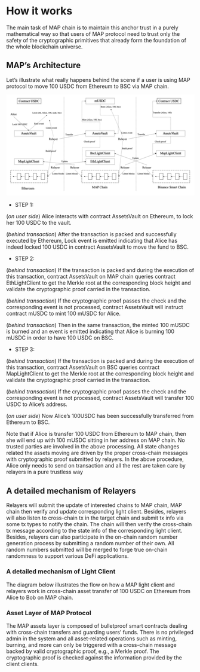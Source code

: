 # How it works
The main task of MAP chain is to maintain this anchor trust in a purely mathematical way so that users of MAP protocol need to trust only the safety of the cryptographic primitives that already form the foundation of the whole blockchain universe.

## MAP’s Architecture
Let’s illustrate what really happens behind the scene if a user is using MAP protocol to move 100 USDC from Ethereum to BSC via MAP chain.

![](crosschain.png)

* STEP 1:

(*on user side*) Alice interacts with contract AssetsVault on Ethereum, to lock her 100 USDC to the vault.

(*behind transaction*) After the transaction is packed and successfully executed by Ethereum, Lock event is emitted indicating that Alice has indeed locked 100 USDC in contract AssetsVault to move the fund to BSC.

* STEP 2:

(*behind transaction*) If the transaction is packed and during the execution of this transaction, contract AssetsVault on MAP chain queries contract EthLightClient to get the Merkle root at the corresponding block height and validate the cryptographic proof carried in the transaction.

(*behind transaction*) If the cryptographic proof passes the check and the corresponding event is not processed, contract AssetsVault will instruct contract mUSDC to mint 100 mUSDC for Alice.

(*behind transaction*) Then in the same transaction, the minted 100 mUSDC is burned and an event is emitted indicating that Alice is burning 100 mUSDC in order to have 100 USDC on BSC.

* STEP 3:

(*behind transaction*) If the transaction is packed and during the execution of this transaction, contract AssetsVault on BSC queries contract MapLightClient to get the Merkle root at the corresponding block height and validate the cryptographic proof carried in the transaction.

(*behind transaction*) If the cryptographic proof passes the check and the corresponding event is not processed, contract AssetsVault will transfer 100 USDC to Alice’s address.

(*on user side*) Now Alice’s 100USDC has been successfully transferred from Ethereum to BSC.

Note that if Alice is transfer 100 USDC from Ethereum to MAP chain, then she will end up with 100 mUSDC sitting in her address on MAP chain. No trusted parties are involved in the above processing. All state changes related the assets moving are driven by the proper cross-chain messages with cryptographic proof submitted by relayers. In the above procedure, Alice only needs to send on transaction and all the rest are taken care by relayers in a pure trustless way

## A detailed mechanism of Relayers

Relayers will submit the update of interested chains to MAP chain, MAP chain then verify and update corresponding light client. Besides, relayers will also listen to cross-chain tx in the target chain and submit tx info via some tx types to notify the chain. The chain will then verify the cross-chain tx message according to the state info of the corresponding light client. Besides, relayers can also participate in the on-chain random number generation process by submitting a random number of their own. All random numbers submitted will be merged to forge true on-chain randomness to support various DeFi applications.

### A detailed mechanism of Light Client

The diagram below illustrates the flow on how a MAP light client and relayers work in cross-chain asset transfer of 100 USDC on Ethereum from Alice to Bob on MAP chain.

### Asset Layer of MAP Protocol

The MAP assets layer is composed of bulletproof smart contracts dealing with cross-chain transfers and guarding users’ funds. There is no privileged admin in the system and all asset-related operations such as minting, burning, and more can only be triggered with a cross-chain message backed by valid cryptographic proof, e.g., a Merkle proof. The cryptographic proof is checked against the information provided by the client clients.
